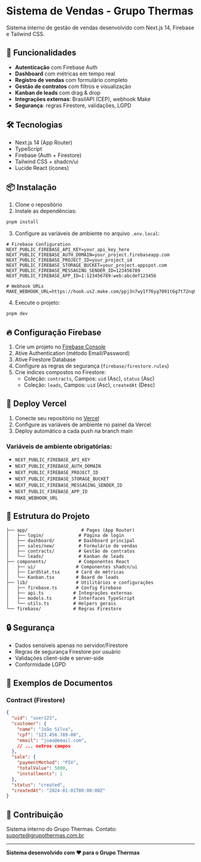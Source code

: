 # Sistema de Vendas - Grupo Thermas

Sistema interno de gestão de vendas desenvolvido com Next.js 14, Firebase e Tailwind CSS.

## 🚀 Funcionalidades

- **Autenticação** com Firebase Auth
- **Dashboard** com métricas em tempo real
- **Registro de vendas** com formulário completo
- **Gestão de contratos** com filtros e visualização
- **Kanban de leads** com drag & drop
- **Integrações externas**: BrasilAPI (CEP), webhook Make
- **Segurança**: regras Firestore, validações, LGPD

## 🛠️ Tecnologias

- Next.js 14 (App Router)
- TypeScript
- Firebase (Auth + Firestore)
- Tailwind CSS + shadcn/ui
- Lucide React (ícones)

## 📦 Instalação

1. Clone o repositório
2. Instale as dependências:
```bash
pnpm install
```

3. Configure as variáveis de ambiente no arquivo `.env.local`:
```env
# Firebase Configuration
NEXT_PUBLIC_FIREBASE_API_KEY=your_api_key_here
NEXT_PUBLIC_FIREBASE_AUTH_DOMAIN=your_project.firebaseapp.com
NEXT_PUBLIC_FIREBASE_PROJECT_ID=your_project_id
NEXT_PUBLIC_FIREBASE_STORAGE_BUCKET=your_project.appspot.com
NEXT_PUBLIC_FIREBASE_MESSAGING_SENDER_ID=123456789
NEXT_PUBLIC_FIREBASE_APP_ID=1:123456789:web:abcdef123456

# Webhook URLs  
MAKE_WEBHOOK_URL=https://hook.us2.make.com/ppj3n7wy1f76yg7091t6g7t72nq8c9w4
```

4. Execute o projeto:
```bash
pnpm dev
```

## 🔥 Configuração Firebase

1. Crie um projeto no [Firebase Console](https://console.firebase.google.com)
2. Ative Authentication (método Email/Password)
3. Ative Firestore Database
4. Configure as regras de segurança (`firebase/firestore.rules`)
5. Crie índices compostos no Firestore:
   - Coleção: `contracts`, Campos: `uid` (Asc), `status` (Asc)
   - Coleção: `leads`, Campos: `uid` (Asc), `createdAt` (Desc)

## 🚀 Deploy Vercel

1. Conecte seu repositório no [Vercel](https://vercel.com)
2. Configure as variáveis de ambiente no painel da Vercel
3. Deploy automático a cada push na branch main

### Variáveis de ambiente obrigatórias:
- `NEXT_PUBLIC_FIREBASE_API_KEY`
- `NEXT_PUBLIC_FIREBASE_AUTH_DOMAIN`
- `NEXT_PUBLIC_FIREBASE_PROJECT_ID`
- `NEXT_PUBLIC_FIREBASE_STORAGE_BUCKET`
- `NEXT_PUBLIC_FIREBASE_MESSAGING_SENDER_ID`
- `NEXT_PUBLIC_FIREBASE_APP_ID`
- `MAKE_WEBHOOK_URL`

## 📁 Estrutura do Projeto

```
├── app/                    # Pages (App Router)
│   ├── login/             # Página de login
│   ├── dashboard/         # Dashboard principal
│   ├── sales/new/         # Formulário de vendas
│   ├── contracts/         # Gestão de contratos
│   └── leads/             # Kanban de leads
├── components/            # Componentes React
│   ├── ui/               # Componentes shadcn/ui
│   ├── CardStat.tsx      # Card de métricas
│   └── Kanban.tsx        # Board de leads
├── lib/                  # Utilitários e configurações
│   ├── firebase.ts       # Config Firebase
│   ├── api.ts           # Integrações externas
│   ├── models.ts        # Interfaces TypeScript
│   └── utils.ts         # Helpers gerais
└── firebase/            # Regras Firestore
```

## 🔒 Segurança

- Dados sensíveis apenas no servidor/Firestore
- Regras de segurança Firestore por usuário
- Validações client-side e server-side
- Conformidade LGPD

## 📝 Exemplos de Documentos

### Contract (Firestore)
```json
{
  "uid": "user123",
  "customer": {
    "name": "João Silva",
    "cpf": "123.456.789-00",
    "email": "joao@email.com",
    // ... outros campos
  },
  "sale": {
    "paymentMethod": "PIX",
    "totalValue": 5000,
    "installments": 1
  },
  "status": "created",
  "createdAt": "2024-01-01T00:00:00Z"
}
```

## 🤝 Contribuição

Sistema interno do Grupo Thermas. Contato: suporte@grupothermas.com.br

---

**Sistema desenvolvido com ❤️ para o Grupo Thermas** 